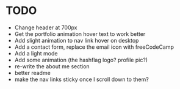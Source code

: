 # TODO

- Change header at 700px
- Get the portfolio animation hover text to work better
- Add slight animation to nav link hover on desktop
- Add a contact form, replace the email icon with freeCodeCamp
- Add a light mode
- Add some animation (the hashflag logo? profile pic?)
- re-write the about me section
- better readme
- make the nav links sticky once I scroll down to them?